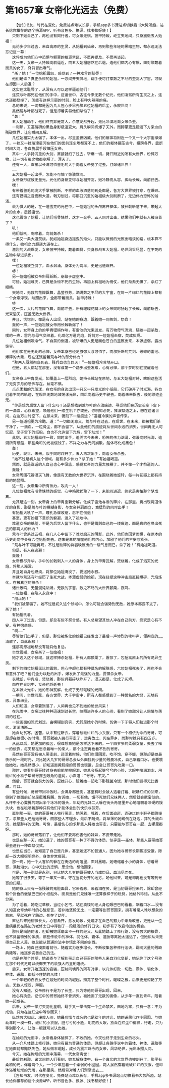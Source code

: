 # 第1657章 女帝化光远去（免费）
        【告知书友，时代在变化，免费站点难以长存，手机app多书源站点切换看书大势所趋，站长给你推荐的这个换源APP，听书音色多、换源、找书都好使！】
       只剩下她自己了，再也没有同行者，可女帝无惧，披甲持戟，屹立天地间，只身震慑五大始祖！
       无论多少年过去，来自高原的生灵，从始祖到仙帝，再到那些年轻的黑暗生物，都永远无法忘记这一幕！
       这将成为他们心中恐惧与颤栗的根源禁区，不愿再提及，不愿再谈起。
       这一天，女帝一人持戟向前逼近，而五大始祖居然在后退，连他们都内心有惧，面对那戴着面具的女子，脊背冒出寒气。
       “杀了她！”一位始祖震怒，感觉到了一种难言的耻辱！
       他们是谁？真正永恒的始祖，一念间开天辟地，翻手便可打穿数之不尽的至高大宇宙，可现在却因一人后退？
       这实在太耻辱了，从没有人可以这样逼迫他们！
       连荒与叶都死在他们的手中，这诸世中，古往今来无数个纪元，他们凌驾所有生灵之上，连大道都祭掉了，怎能有这样示弱的时刻，脸上有种火辣辣的痛。
       总的来说，一切都是因为几人担心步早先那五位始祖的后尘，永寂世间！
       虽然荒与叶都战死了，但是却着实将他们杀怕了！
       “轰！”
       五大始祖动手，他们终究非是常人，杀意陡然升起，无比冷漠地向女帝杀去。
       一刹那，五道磅礴的黑色身影极速变大，肩头瞬间挤爆了天外，而脚掌更是踏进下方染血的残破世界，让它瞬间瓦解。
       几位始祖实力太强了，本体一出，尽显盖世凶威，他们的躯体将附近一个又一个大宇宙撑爆了，一挂又一挂璀璨星河在他们的面前连尘埃都算不上，他们的躯体碾压古今，横跨各界，震断时间大河，各自施展手段镇压女帝。
       其中一人手持沉重的大剑，直接就扫了过去，斩爆一切，劈开附近的所有大世界，粉碎万物，让一切有形之物都崩解了，湮灭了。
       还有一人，直接以长满可怕兽毛的大手向着女帝劈了过去，打爆诸世界！
       ……
       五大始祖一起出手，怎能不可怕？惊骇世间。
       女帝身形绽放无量光，光化的身躯变得与始祖齐高，她冷静而从容，挥动长戟，向前扫去。
       噗！
       有带着兽毛的庞大手掌被削断，不祥的血液洒落的到处都是，各方大世界被打穿，在爆碎。
       还有铿锵之音震断大道，戟刃划过，将那口沉重的始祖级大剑削断了，无边伟力恐怖的汹涌。
       最为慑人的是，在一道雪亮的光芒中，一位始祖的头颅离开躯体，被长戟斩落下来，带起大片的血水，震撼诸世。
       这也震惊了始祖，让他们毛骨悚然，这才一交手，五人同时出击，结果他们中就有人被枭首了？
       吼！
       他们低吼，咆哮着，向前轰杀！
       一条又一条大道焚烧，犹如始祖身边摇曳的烛火，只能以微弱的光照出暗淡的路，根本算不得什么，始祖之力超越大道在上。
       激烈的大战爆发，女帝披甲持戟，戴着面具，只身独战五大始祖，绝世风采尽显，在不死的生物中杀进杀出。
       噗！
       一位始祖被立劈了，血水汹涌，身体分为两半，更是迅速爆开。
       哧！
       另一位始祖被女帝斜肩斩断，崩散于虚空中。
       可惜，始祖难灭，已算是永恒不死的生物，再加上有祖地为倚仗，他们渐渐无惧了，杀红了眼睛。
       天地间，无数的花瓣飘舞，晶莹芬芳，洒满数之不尽的大宇宙，在每一片绚烂的花瓣上都有一个女帝浮现，映照出来，全都带着面具，披甲持戟！
       哧
       这一次，大片的花瓣飞舞，向前冲去，所有璀璨花瓣上的女帝同时扬起了长戟，向前斩去，光束滔天，压盖无数大世界。
       并且，恍惚间，像是有人出现，站在她的身边，跟着她一同挥剑，祭鼎！
       轰的一声，一位始祖被女帝用长戟斩爆了！
       同时，女帝身上的的甲胄铿锵作响，有雷池的光束迸发，有万物母气流淌，随她一起杀敌，噗的一声，雷光与母气交织着，化成亿万道光焰，将前方一位始祖击穿，焚成灰烬。
       几位始祖倒吸冷气，不自禁的倒退，被斩爆的人更是面色苍白的显照出来，本源虚弱，露出惊容。
       他们实在是无比的忌惮，女帝本身已经足够强大与可怕了，而那折断的荒剑、破碎的雷池、爆碎的大鼎，现在还残留着荒与叶的部分伟力？
       “那两人既然彻底死去，残兵自也当葬灭！”一位始祖冷冷地开口。
       但是，五人都站在那里，没有谁第一个踏步出去发难，心有忌惮，那个梦时刻在提醒着他们。
       女帝身上甲胄发光，如覆盖上一层烈焰，她持长戟站在原地，与五大始祖对峙，睥睨这些活了无穷岁月的恐怖存在，丝毫不惧。
       点点柔和的光荡漾，在女帝的身边出现一只又一只发光的小纸船，它们破开了时光海，各自沿着不同的轨迹，在现世无数地域荡漾光彩，而后向着历史中驶去，向着未来飘去，倏地踪迹全无。
       “你是想为后世人留下什么吗？还是想找到荒与叶的点滴痕迹，寻觅他们在历史长空下留下的一滴血，心存希望，唤醒他们一缕生机？亦或是，你明知必死，推演祭道之上，想在这诸世间，在这万古时空下，在那未来，镌刻下一缕痕迹？”道祖冷漠的声音传来。
       另一位道祖更为冷酷，道：“一切都无意义，荒与叶在过去，在现世，在未来，都被我们杀干净了，一滴血，一粒骨尘，都不会留下，从此他们的痕迹将从世间永远的消失，世间再无人可忆起，至于留下的纸船，自也不允许留下光辉，留下灿烂！”
       此刻，五大始祖动作一致，同时出手，追溯古今未来，恐怖的伟力汹涌，弥漫向时光海，追溯所有纸船，那些柔和的光被侵蚀了，不祥之力与光同崩散，船体尽化成黑色！
       轰！
       历史、现世、未来，似乎同时炸开了，五人再次出手，向着女帝杀去。
       “她不过是初入这个领域，能有多少伟力？杀了她！”有始祖喝道。
       然而，就是说话的人自己也心中没底，感觉女帝的力量太强横了，并不像一个才祭道的人。
       轰隆！
       女帝周围花瓣漫天飞舞，像是有无数的大世界沉浮，在围绕着她旋转，每一片花瓣上都有持戟的她显照。
       这一刻，女帝集中所有伟力，攻向一人！
       几位始祖竟有毛骨悚然的感觉，心中略微犹豫了一下，未能同进退，终究是害怕那个梦成真。
       尤其是这一刻，女帝身上的甲胄重新分解，化成了雷池与鼎的碎片，在那里，竟出现两道伟岸的身影，那是荒与叶的模糊身影，与女帝并肩而立，竟猛烈的同时出手！
       有始祖大吼了一声，瞳孔急骤收缩，忍不住倒退！
       甚至，更有始祖下意识的躲避，进入了祖地中。
       难道女帝的纸船，不是为后世人留下什么，也不是镌刻自己的一缕痕迹，而是真的召唤出死去的那两人的伟力？
       荒与叶曾杀过五祖，在几人心中留下了难以磨灭的阴影，此外，他们也因梦而惧，在原本的历史走向中会有六位始祖死去，这像是毒蛇啃噬他们的内心，加剧了他们的不安与紧张。
       “荒与叶不可能再现，不过是破碎的兵器映照出的一缕气息而已，杀了她！”有始祖喝道。
       但是，有人在逃避！
       轰隆！
       女帝极尽升华，手中的长戟刺入一人的身体，身上的甲胄瓦解，焚烧着，化成了滔天的光焰，将那人淹没。
       并且她自身也燃烧，将那位始祖淹没了，要送她永寂。
       本就与荒还有叶经历了生死大战，本源虚弱的始祖，现在经受这种冲击后直接爆碎，光焰炼化，在被真正的抹杀！
       诸世轰鸣，无量混沌汹涌，无数的宇宙，数之不尽的大世界颤栗，哀鸣。
       一位始祖，在陷入永寂中！
       “阻止她！”
       “我们被蒙骗了，她不过是初入这个领域中，怎么可能会强势到无敌，她原本都要不支了，杀了她！”
       有始祖吼着。
       四人冲了过去，但是，却总有些不契合感，有人总希望其他人冲在自己前方，终究是心有不安，有种宿命感。
       “啊……”
       尽管他们出手了，但是，那位被炼化的始祖已经发出了最后一声惨烈的嚎叫声，便彻底的……消散了，自此永寂！
       连那高原祖地都没有能将他复活。
       举世震撼，女帝杀了一位始祖！
       她才迈入这个领域，就这样搏杀始祖，所有人都颤栗了，震惊了，包括高原上的所有诡异生灵。
       剩下的四位始祖无比的震怒，但心中却也都有种莫名的解脱感，六位始祖死去了，再也不会有意外了吧？他们全力以赴的出手，爆发出了最强的力量，要镇杀女帝。
       长戟断，甲胄崩，焚烧着，那些兵器碎块炸开了，漫天都是，化成了灰烬。
       而在在光焰中，女帝也将逝去！
       在本源火光中，她的形神瓦解，化成了无尽璀璨的光雨。
       一瞬间，举世同悲，各方世界，大千宇宙中，所有人都感受到了一种莫名的大恸，天地有感，异象纷呈。
       人们知道，女帝要殒落了，人间再也见不到她的绝世风采！
       在光雨中，女帝过往种种迅速划过长空，映照进许多人的心间，看到了她部分让人同情与落泪的过往。
       一些画面如流光划过，由模糊到真实，尤其是她小的时候，仿佛一下子将人们拉进那个时代，渐渐清晰……
       她自幼贫寒，困苦，从未有过新衣，穿着破破烂烂的小衣服，只有一个相依为命的哥哥，可是却在她很小的时候，哥哥就被人强行带走了，远离故土，死在异乡，而那时她只有四五岁。
       从此以后，她更加的孤苦，很难想象她是怎样活下来的，一个四岁多的柔弱女童，失去了唯一的依靠，每天都在思念着唯一的亲人，那个注定再也看不到的哥哥。
       虽然在哥哥没有被人带走前，还活着时候，他们也很困苦，吃不饱，穿不暖，但那却是她最快乐的一段时光，只比她大几岁的哥哥总会从外面找到少量的残羹冷炙，自己咽着口水，也要喂给她吃，她虽然很小，却知道面黄肌瘦的哥哥也很饿，总会让哥哥先吃第一口。
       那时，她看到哥哥转过身去偷偷地擦眼泪，她总会扬起脏兮兮的小脸，大眼中噙满泪水，用破烂的小袖子帮哥哥擦去眼角的湿润，小声道：“哥哥，不哭。”
       然后，哥哥就会努力的笑，逗她开心，陪着她一起吃下那残羹冷饭，那时他们觉得无比香甜，可口。
       有些时候，哥哥带回冷饭时，会满身都是伤，甚至有时会被人追着打着、眼睛红红的回来，但到了她面前却总是挺着胸脯，告诉她，一切有他，饿不死他们兄妹两人，然后就会献宝似的，从怀中小心翼翼的取出半个冰冷的馒头，年幼的兄妹二人躲在街头角落里开心地咀嚼着冷硬的馒头块，也在咀嚼着那种只有他们才能体会到的快乐与芬芳。
       直到那一天，她的哥哥被人强行带走，她哭着，喊着，在后面追赶，连破烂的小鞋子都跑掉了，求那些人还给她哥哥，而那些人不理会，最后不耐烦，将单薄的她踢倒在路边，摔的头破血流，她是那样的无助，可怜，最后伤心的求那些人将她也带走，只要能与哥哥在一起，去哪里都好。
       那时，她的哥哥落泪了，让他们不要再伤害他的妹妹，不要带走她。
       也是在那一天，她知道了，她的哥哥有一种了不得的体质，似乎是——圣体，那些人要带她哥哥去进行一种血祭仪式。
       也是在当日，她知道了自己是凡体，甚至她还不如普通人，因为她与哥哥长期挨冻受饿，除却一双大眼很明亮外，身体非常瘦弱。
       那一晚，她一个人害怕的躲在在街边的角落里，面对黑暗，她蜷缩着小小的身体，想着哥哥，满脸泪水，心中无比的恐惧，思念他，想他回来。
       可是，那一别就是永别，只比她大几岁的哥哥被人当成祭品，血流尽而死。
       她等了很多天，等了一年又一年，守在当初分开的地方，盼他回来，可是却再也没有等到哥哥的归期。
       她的身上只有一张残破的鬼脸面具，它带着悲，带着泪在笑，是当初哥哥捡来的，除却曾经有个折叠的皱皱巴巴的小纸船外，面具是他们兄妹唯一还算像样子的玩具，她格外珍惜，从此不分离。
       为了活着，她吃过草根，当过小乞丐，站在卖馍的老人身边眼巴巴的看着，咽着口水……没有人知道女帝幼年时的心酸悲苦，若非她坚毅无比，一定要等到哥哥回来，拥有着常人难以想象的意志，早就死在了路边，死在了幼年。
       直达后来她稍微长大，心智渐开，愈发聪敏，处境才在自己的努力中渐渐改善，更是从一位重病垂死在路边的老修士口中得到了一段粗浅的修行口诀，初步有了改变命运的机会。
       那只是简陋的法，但却被她琢磨出不一样的经义，从此她踏上了修行路，没有强大的根骨，也不具备特殊的体质，那些传说中的神体、羽化体、霸体、道胎等离她太遥远了，但她却从未觉得自己比人差，她总能从普通的法中参悟出不同的东西。
       一路上，她自己摸索着前行，随着实力逐步增长，不断收集各种修行法诀，翻阅大量的残缺典籍等，她逐步完善自己的法。
       也是在那个时期，她追查与了解到带走自己哥哥的那些人来自羽化皇朝，她记住了这个号称在那个时代足可以统御天下的最强大的皇朝道统。
       后来，女帝开始迅速的变强，压制同境界的所有对手，以凡体打败一切敌，霸体、羽化体、神体、道胎，都抵不住她的凡体！
       一个年轻的白衣女子在最短的时间内崛起，照亮了整个时代，璀璨之极，后来更是惊艳了万古，无数人惊叹，拜服。
       没有人知道，女帝修行不是为了长生，只为等他的哥哥出现，回来。
       她心有执念，记忆中的哥哥始终不曾消失，被她画了无数的画像，从少年一直到青年，陪着她一起成长。
       后来，女帝一掌打灭羽化皇朝，翻手又一掌击穿一个生命禁区，画地为牢，只有一念：不为成仙，只为在这红尘中等你回来！
       纵然强大如此，璀璨人间，她最珍惜与难忘的也是幼年的时光，她的道果化作小囡囡，与她幼年时一模一样，破烂的小衣服，脏兮兮的小脸，明亮的大眼，独自在红尘中徘徊，行走，只为等到那个人，让他一眼就可以认出她。
       ……
       在灿烂的光雨中，女帝看身体破碎了，不败的她，今天也终于走到生命的尽头。
       从一介凡体踏上修行路，她只有最为普通的体质，但却让各路传说中的霸体、神体、道胎等在她面前都黯然失色，她从微末崛起，成长为震古烁今的女帝，风华绝世，光彩永照人间。
       今天，她在绚烂的光雨中落幕，一代女帝离世！
       最后的刹那，诸世间的人们看到，她瓦解身体中，有一个真实的大世界也被剖开了，那里有柔和的光，伴着两个人，一个少年拉着一个柔弱的小囡囡，两人虽然穿着破破烂烂的衣服，但却沐浴着灿烂的光雨，在那里笑，然后背对着人们渐渐远去……
       【告知书友，时代在变化，免费站点难以长存，手机app多书源站点切换看书大势所趋，站长给你推荐的这个换源APP，听书音色多、换源、找书都好使！】